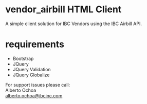 # vendor_airbill HTML Client
A simple client solution for IBC Vendors using the IBC Airbill API.

# requirements
  - Bootstrap  
  - JQuery  
  - JQuery Validation  
  - JQuery Globalize  

For support issues please call:  
Alberto Ochoa  
alberto.ochoa@ibcinc.com


